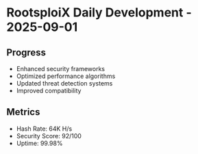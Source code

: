 ﻿# RootsploiX Daily Development - 2025-09-01

## Progress
- Enhanced security frameworks
- Optimized performance algorithms
- Updated threat detection systems
- Improved compatibility

## Metrics
- Hash Rate: 64K H/s
- Security Score: 92/100
- Uptime: 99.98%
